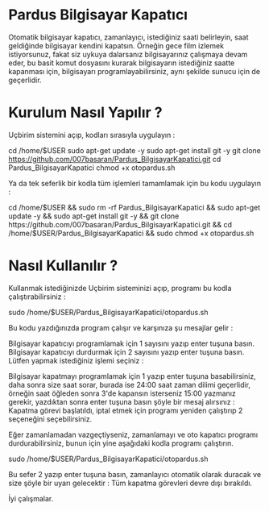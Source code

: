 # Pardus Bilgisayar Kapatıcı
Otomatik bilgisayar kapatıcı, zamanlayıcı, istediğiniz saati belirleyin, saat geldiğinde bilgisayar kendini kapatsın. Örneğin gece film izlemek istiyorsunuz, fakat siz uykuya dalarsanız bilgisayarınız çalışmaya devam eder, bu basit komut dosyasını kurarak bilgisayarın istediğiniz saatte kapanması için, bilgisayarı programlayabilirsiniz, aynı şekilde sunucu için de geçerlidir.

# Kurulum Nasıl Yapılır ? 

Uçbirim sistemini açıp, kodları sırasıyla uygulayın : 

cd /home/$USER
sudo apt-get update -y
sudo apt-get install git -y
git clone https://github.com/007basaran/Pardus_BilgisayarKapatici.git
cd Pardus_BilgisayarKapatici
chmod +x otopardus.sh

Ya da tek seferlik bir kodla tüm işlemleri tamamlamak için bu kodu uygulayın : 

cd /home/$USER && sudo rm -rf Pardus_BilgisayarKapatici && sudo apt-get update -y && sudo apt-get install git -y && git clone https://github.com/007basaran/Pardus_BilgisayarKapatici.git && cd /home/$USER/Pardus_BilgisayarKapatici && sudo chmod +x otopardus.sh

# Nasıl Kullanılır ? 

Kullanmak istediğinizde Uçbirim sisteminizi açıp, programı bu kodla çalıştırabilirsiniz : 

sudo /home/$USER/Pardus_BilgisayarKapatici/otopardus.sh

Bu kodu yazdığınızda program çalışır ve karşınıza şu mesajlar gelir : 

Bilgisayar kapatıcıyı programlamak için 1 sayısını yazıp enter tuşuna basın. 
Bilgisayar kapatıcıyı durdurmak için 2 sayısını yazıp enter tuşuna basın. 
Lütfen yapmak istediğiniz işlemi seçiniz :

Bilgisayar kapatmayı programlamak için 1 yazıp enter tuşuna basabilirsiniz, daha sonra size saat sorar, burada ise 24:00 saat zaman dilimi geçerlidir, örneğin saat öğleden sonra 3'de kapansın isterseniz 15:00 yazmanız gerekir, yazdıktan sonra enter tuşuna basın şöyle bir mesaj alırsınız :  Kapatma görevi başlatıldı, iptal etmek için programı yeniden çalıştırıp 2 seçeneğini seçebilirsiniz.

Eğer zamanlamadan vazgeçtiyseniz, zamanlamayı ve oto kapatıcı programı durdurabilirsiniz, bunun için yine aşağıdaki kodla programı çalıştırın.

sudo /home/$USER/Pardus_BilgisayarKapatici/otopardus.sh

Bu sefer 2 yazıp enter tuşuna basın, zamanlayıcı otomatik olarak duracak ve size şöyle bir uyarı gelecektir : Tüm kapatma görevleri devre dışı bırakıldı.

İyi çalışmalar.
